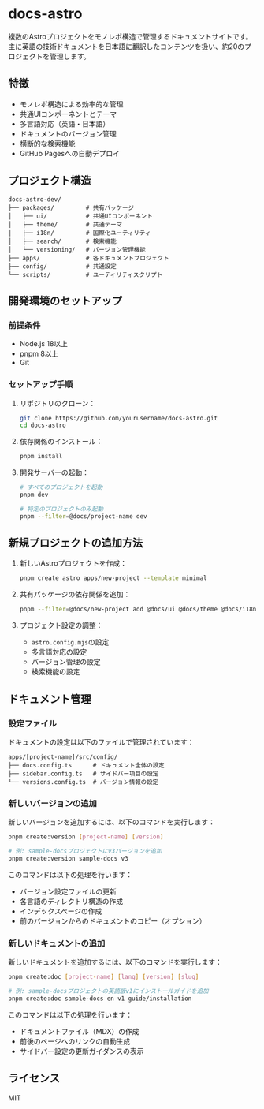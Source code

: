 # docs-astro

複数のAstroプロジェクトをモノレポ構造で管理するドキュメントサイトです。主に英語の技術ドキュメントを日本語に翻訳したコンテンツを扱い、約20のプロジェクトを管理します。

## 特徴

- モノレポ構造による効率的な管理
- 共通UIコンポーネントとテーマ
- 多言語対応（英語・日本語）
- ドキュメントのバージョン管理
- 横断的な検索機能
- GitHub Pagesへの自動デプロイ

## プロジェクト構造

```
docs-astro-dev/
├── packages/         # 共有パッケージ
│   ├── ui/           # 共通UIコンポーネント
│   ├── theme/        # 共通テーマ
│   ├── i18n/         # 国際化ユーティリティ
│   ├── search/       # 検索機能
│   └── versioning/   # バージョン管理機能
├── apps/             # 各ドキュメントプロジェクト
├── config/           # 共通設定
└── scripts/          # ユーティリティスクリプト
```

## 開発環境のセットアップ

### 前提条件

- Node.js 18以上
- pnpm 8以上
- Git

### セットアップ手順

1. リポジトリのクローン：
   ```bash
   git clone https://github.com/yourusername/docs-astro.git
   cd docs-astro
   ```

2. 依存関係のインストール：
   ```bash
   pnpm install
   ```

3. 開発サーバーの起動：
   ```bash
   # すべてのプロジェクトを起動
   pnpm dev
   
   # 特定のプロジェクトのみ起動
   pnpm --filter=@docs/project-name dev
   ```

## 新規プロジェクトの追加方法

1. 新しいAstroプロジェクトを作成：
   ```bash
   pnpm create astro apps/new-project --template minimal
   ```

2. 共有パッケージの依存関係を追加：
   ```bash
   pnpm --filter=@docs/new-project add @docs/ui @docs/theme @docs/i18n @docs/search
   ```

3. プロジェクト設定の調整：
   - `astro.config.mjs`の設定
   - 多言語対応の設定
   - バージョン管理の設定
   - 検索機能の設定

## ドキュメント管理

### 設定ファイル

ドキュメントの設定は以下のファイルで管理されています：

```
apps/[project-name]/src/config/
├── docs.config.ts      # ドキュメント全体の設定
├── sidebar.config.ts   # サイドバー項目の設定
└── versions.config.ts  # バージョン情報の設定
```

### 新しいバージョンの追加

新しいバージョンを追加するには、以下のコマンドを実行します：

```bash
pnpm create:version [project-name] [version]

# 例: sample-docsプロジェクトにv3バージョンを追加
pnpm create:version sample-docs v3
```

このコマンドは以下の処理を行います：
- バージョン設定ファイルの更新
- 各言語のディレクトリ構造の作成
- インデックスページの作成
- 前のバージョンからのドキュメントのコピー（オプション）

### 新しいドキュメントの追加

新しいドキュメントを追加するには、以下のコマンドを実行します：

```bash
pnpm create:doc [project-name] [lang] [version] [slug]

# 例: sample-docsプロジェクトの英語版v1にインストールガイドを追加
pnpm create:doc sample-docs en v1 guide/installation
```

このコマンドは以下の処理を行います：
- ドキュメントファイル（MDX）の作成
- 前後のページへのリンクの自動生成
- サイドバー設定の更新ガイダンスの表示

## ライセンス

MIT
